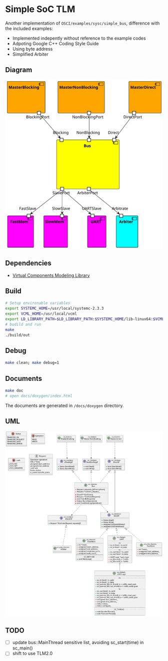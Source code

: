 # Simple SoC TLM

Another implementation of `OSCI/examples/sysc/simple_bus`, difference with the included examples:

- Implemented indepently without reference to the example codes
- Adpoting Google C++ Coding Style Guide
- Using byte address
- Simplified Arbiter

## Diagram

![diagram](./docs/diagram.svg)

## Dependencies

+ [Virtual Components Modeling Library](https://github.com/machineware-gmbh/vcml)

## Build

```sh
# Setup environable variables
export SYSTEMC_HOME=/usr/local/systemc-2.3.3
export VCML_HOME=/usr/local/vcml
export LD_LIBRARY_PATH=$LD_LIBRARY_PATH:$SYSTEMC_HOME/lib-linux64:$VCML_HOME/lib
# budild and run
make
./build/out
```

## Debug

```sh
make clean; make debug=1
```

## Documents

```sh
make doc
# open docs/doxygen/index.html
```

The documents are generated in `/docs/doxygen` directory.

## UML

![uml](./docs/uml.svg)

## TODO

* [ ] update bus::MainThread sensitive list, avoiding sc_start(time) in sc_main()
* [ ] shift to use TLM2.0
